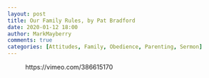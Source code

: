 ```yaml
---
layout: post
title: Our Family Rules, by Pat Bradford
date: 2020-01-12 18:00
author: MarkMayberry
comments: true
categories: [Attitudes, Family, Obedience, Parenting, Sermon]
---
```

<!-- wp:core-embed/vimeo {"url":"https://vimeo.com/386615170","type":"video","providerNameSlug":"vimeo","className":"wp-embed-aspect-4-3 wp-has-aspect-ratio"} -->
<figure class="wp-block-embed-vimeo wp-block-embed is-type-video is-provider-vimeo wp-embed-aspect-4-3 wp-has-aspect-ratio"><div class="wp-block-embed__wrapper">
https://vimeo.com/386615170
</div></figure>
<!-- /wp:core-embed/vimeo -->
